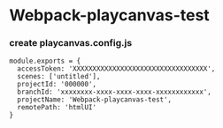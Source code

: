 # Webpack-playcanvas-test

### create playcanvas.config.js

```
module.exports = {
  accessToken: 'XXXXXXXXXXXXXXXXXXXXXXXXXXXXXXXXXX',
  scenes: ['untitled'],
  projectId: '000000',
  branchId: 'xxxxxxxx-xxxx-xxxx-xxxx-xxxxxxxxxxxx',
  projectName: 'Webpack-playcanvas-test',
  remotePath: 'htmlUI'
} 
```